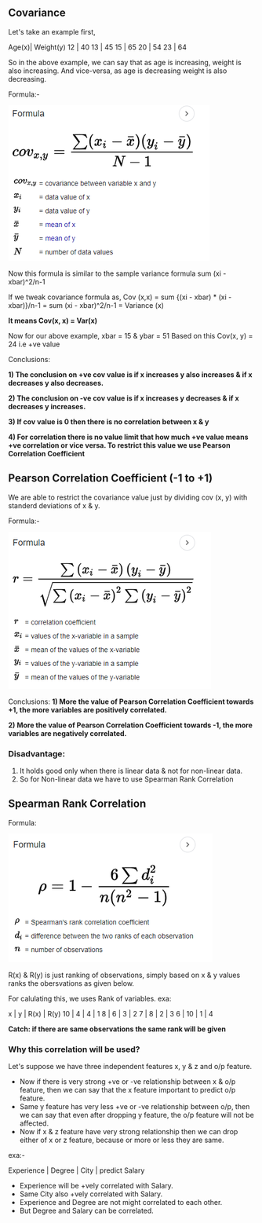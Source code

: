 ## Covariance

Let's take an example first,

Age(x)|   Weight(y)
12    |    40 
13    |    45
15    |    65
20    |    54
23    |    64

So in the above example, we can say that as age is increasing, weight is also increasing.
And vice-versa, as age is decreasing weight is also decreasing.

Formula:- 

![Alt text](image-2.png)

Now this formula is similar to the sample variance formula sum (xi - xbar)^2/n-1

If we tweak covariance formula as,
Cov (x,x) = sum {(xi - xbar) * (xi - xbar)}/n-1
          = sum (xi - xbar)^2/n-1 
          = Variance (x)

**It means Cov(x, x) = Var(x)**

Now for our above example, xbar = 15 & ybar = 51
Based on this Cov(x, y) = 24 i.e +ve value

Conclusions:

**1) The conclusion on +ve cov value is if x increases y also increases & if x decreases y also decreases.**

**2) The conclusion on -ve cov value is if x increases y decreases & if x decreases y increases.**

**3) If cov value is 0 then there is no correlation between x & y**

**4) For correlation there is no value limit that how much +ve value means +ve correlation or vice versa. To restrict this value we use Pearson Correlation Coefficient**


## Pearson Correlation Coefficient (-1 to +1)
We are able to restrict the covariance value just by dividing cov (x, y) with standerd deviations of x & y.

Formula:- 

![Alt text](image-3.png)

Conclusions:
**1) More the value of Pearson Correlation Coefficient towards +1, the more variables are positively correlated.**

**2) More the value of Pearson Correlation Coefficient towards -1, the more variables are negatively correlated.**


### **Disadvantage**:
1) It holds good only when there is linear data & not for non-linear data.
2) So for Non-linear data we have to use Spearman Rank Correlation


## Spearman Rank Correlation

Formula:

![Alt text](image-4.png)

R(x) & R(y) is just ranking of observations, simply based on x & y values ranks the obersvations as given below.

For calulating this, we uses Rank of variables.
exa:

 x    |    y    |  R(x)   | R(y)
10    |    4    |    4    |  1
8     |    6    |    3    |  2
7     |    8    |    2    |  3
6     |    10   |    1    |  4

**Catch: if there are same observations the same rank will be given**


### **Why this correlation will be used?**

Let's suppose we have three independent features x, y & z and o/p feature.
- Now if there is very strong +ve or -ve relationship between x & o/p feature, then we can say that the x feature important to predict o/p feature.
- Same y feature has very less +ve or -ve relationship between o/p, then we can say that even after dropping y feature, the o/p feature will not be affected.
- Now if x & z feature have very strong relationship then we can drop either of x or z feature, because or more or less they are same.

exa:-  

 Experience  |  Degree  |  City |    predict Salary

- Experience will be +vely correlated with Salary.
- Same City also +vely correlated with Salary.
- Experience and Degree are not might correlated to each other.
- But Degree and Salary can be correlated.
